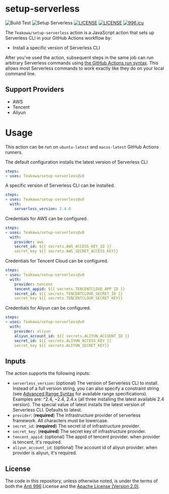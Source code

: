 # setup-serverless

![Build Test](https://github.com/Teakowa/setup-serverless/workflows/Build%20Test/badge.svg)
![Setup Serverless](https://github.com/Teakowa/setup-serverless/workflows/Setup%20Serverless/badge.svg)
[![LICENSE](https://img.shields.io/badge/License-Apache--2.0-green.svg?style=flat-square)](LICENSE)
[![LICENSE](https://img.shields.io/badge/License-Anti%20996-blue.svg?style=flat-square)](https://github.com/996icu/996.ICU/blob/master/LICENSE)
[![996.icu](https://img.shields.io/badge/Link-996.icu-red.svg?style=flat-square)](https://996.icu)

The `Teakowa/setup-serverless` action is a JavaScript action that sets up Serverless CLI  in your GitHub Actions workflow by:

- Install a specific version of Serverless CLI

After you've used the action, subsequent steps in the same job can run arbitrary Serverless commands using [the GitHub Actions run syntax](https://help.github.com/en/actions/reference/workflow-syntax-for-github-actions#jobsjob_idstepsrun). This allows most Serverless commands to work exactly like they do on your local command line.

## Support Providers

- AWS
- Tencent
- Aliyun

# Usage

This action can be run on `ubuntu-latest` and `macos-latest` GitHub Actions runners.

The default configuration installs the latest version of Serverless CLI

```yaml
steps:
- uses: Teakowa/setup-serverless@v0
```

A specific version of Serverless CLI can be installed.

```yaml
steps:
- uses: Teakowa/setup-serverless@v0
  with:
    serverless_version: 2.4.0
```

Credentials for AWS can be configured.

```yaml
steps:
- uses: Teakowa/setup-serverless@v0
  with:
    provider: aws
    secret_id: ${{ secrets.AWS_ACCESS_KEY_ID }}
    secret_key ${{ secrets.AWS_SECRET_ACCESS_KEY}}
```

Credentials for Tencent Cloud can be configured.

```yaml
steps:
- uses: Teakowa/setup-serverless@v0
  with:
    provider: tencent
    tencent_appid: ${{ secrets.TENCENTCLOUD_APP_ID }}
    secret_id: ${{ secrets.TENCENTCLOUD_SECRET_ID }}
    secret_key ${{ secrets.TENCENTCLOUD_SECRET_KEY}}
```

Credentials for Aliyun can be configured.

```yaml
steps:
- uses: Teakowa/setup-serverless@v0
  with:
    provider: aliyun
    aliyun_account_id: ${{ secrets.ALIYUN_ACCOUNT_ID }}
    secret_id: ${{ secrets.ALIYUN_ACCESS_KEY }}
    secret_key ${{ secrets.ALIYUN_SECRET_KEY}}
```

## Inputs

The action supports the following inputs:

- `serverless_version`: (optional) The version of Serverless CLI to install. Instead of a full version string, you can also specify a constraint string (see [Advanced Range Syntax](https://www.npmjs.com/package/semver#advanced-range-syntax) for available range specifications). Examples are: ^2.4, ~2.4, 2.4.x (all three installing the latest available 2.4 version). The special value of latest installs the latest version of Serverless CLI. Defaults to latest.
- `provider`: (**required**) The infrastructure provider of serverless framework. All characters must be lowercase.
- `secret_id`: (**required**) The secret id of infrastructure provider.
- `secret_key`: (**required**) The secret key of infrastructure provider.
- `tencent_appid`: (optional) The appid of tencent provider. when provider is tencent, it's required.
- `aliyun_account_id`: (optional) The account id of aliyun provider. when provider is aliyun, it's required.

## License

The code in this repository, unless otherwise noted, is under the terms of both the [Anti 996](./LICENSE-ANTI996) License and the [Apache License (Version 2.0)](./LICENSE-APACHE).